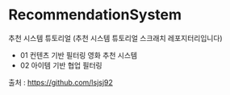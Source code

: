 # RecommendationSystem
추천 시스템 튜토리얼
(추천 시스템 튜토리얼 스크래치 레포지터리입니다)

- 01 컨텐츠 기반 필터링 영화 추천 시스템
- 02 아이템 기반 협업 필터링

출처 : https://github.com/lsjsj92
